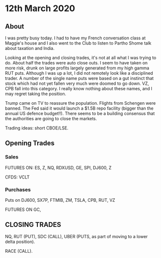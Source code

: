 # 12th March 2020

## About

I was pretty busy today. I had to have my French conversation class at Maggie's house 
and I also went to the Club to listen to Partho Shome talk about taxation and India.

Looking at the opening and closing trades, it's not at all what I was trying to do. 
About half the trades were auto close outs. I seem to have taken on more risk, 
drunk on large profits largely generated from my high gamma RUT puts. 
Although I was up a lot, I did not remotely look like a disciplined trader.
A number of the single name puts were based on a gut instinct that stock which had not yet
fallen very much were doomed to go down. VZ, CPB fall into this category. 
I really know nothing about these names, and I may regret taking the position.

Trump came on TV to reassure the population. Flights from Schengen were banned. 
The Fed said it would launch a $1.5B repo facility (bigger than the annual US defence budget!!). 
There seems to be a building consensus that the authorities are going to close the markets.

Trading ideas: short CBOE/LSE.


## Opening Trades

### Sales

FUTURES ON: ES, Z, NQ, RDXUSD, GE, SPI, DJ600, Z

CFDS: VCLT

### Purchases

Puts on DJ600, SX7P, FTMIB, ZM, TSLA, CPB, RUT, VZ

FUTURES ON GC, 

## CLOSING TRADES

NQ, RUT (PUT), SDC (CALL), UBER (PUTS, as part of moving to a lower delta position).

RACE (CALL).

